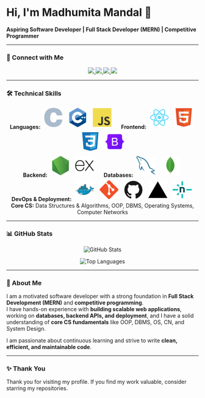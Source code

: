 # Hi, I'm Madhumita Mandal 👋  

**Aspiring Software Developer | Full Stack Developer (MERN) | Competitive Programmer**

---

### 💼 Connect with Me  

<p align="center">
  <a href="https://www.linkedin.com/in/madhumita-mandal-2b2169346/">
    <img src="https://img.shields.io/badge/LinkedIn-0077B5?style=for-the-badge&logo=linkedin&logoColor=white" />
  </a>
  <a href="https://www.geeksforgeeks.org/user/madhumitam0ca8/">
    <img src="https://img.shields.io/badge/GeeksforGeeks-2F8D46?style=for-the-badge&logo=geeksforgeeks&logoColor=white" />
  </a>
  <a href="https://leetcode.com/u/madhuuuuuuu/">
    <img src="https://img.shields.io/badge/LeetCode-F89F1B?style=for-the-badge&logo=leetcode&logoColor=black" />
  </a>
  <a href="https://github.com/madhumitaaa">
    <img src="https://img.shields.io/badge/GitHub-181717?style=for-the-badge&logo=github&logoColor=white" />
  </a>
</p>

---


### 🛠️ Technical Skills  

<p align="center">
  <strong>Languages:</strong>
  <img src="https://raw.githubusercontent.com/devicons/devicon/master/icons/c/c-original.svg" height="50" style="margin:5px;" />
  <img src="https://raw.githubusercontent.com/devicons/devicon/master/icons/cplusplus/cplusplus-original.svg" height="50" style="margin:5px;" />
  <img src="https://raw.githubusercontent.com/devicons/devicon/master/icons/javascript/javascript-original.svg" height="50" style="margin:5px;" />
  &nbsp;&nbsp;&nbsp;
  <strong>Frontend:</strong>
  <img src="https://raw.githubusercontent.com/devicons/devicon/master/icons/react/react-original.svg" height="50" style="margin:5px;" />
  <img src="https://raw.githubusercontent.com/devicons/devicon/master/icons/html5/html5-original.svg" height="50" style="margin:5px;" />
  <img src="https://raw.githubusercontent.com/devicons/devicon/master/icons/css3/css3-original.svg" height="50" style="margin:5px;" />
  <img src="https://raw.githubusercontent.com/devicons/devicon/master/icons/bootstrap/bootstrap-original.svg" height="50" style="margin:5px;" />
  <br>
  <strong>Backend:</strong>
  <img src="https://raw.githubusercontent.com/devicons/devicon/master/icons/nodejs/nodejs-original.svg" height="50" style="margin:5px;" />
  <img src="https://raw.githubusercontent.com/devicons/devicon/master/icons/express/express-original.svg" height="50" style="margin:5px;" />
  &nbsp;&nbsp;&nbsp;
  <strong>Databases:</strong>
  <img src="https://raw.githubusercontent.com/devicons/devicon/master/icons/mysql/mysql-original.svg" height="50" style="margin:5px;" />
  <img src="https://raw.githubusercontent.com/devicons/devicon/master/icons/mongodb/mongodb-original.svg" height="50" style="margin:5px;" />
  <br>
  <strong>DevOps & Deployment:</strong>
  <img src="https://raw.githubusercontent.com/devicons/devicon/master/icons/docker/docker-original.svg" height="50" style="margin:5px;" />
  <img src="https://raw.githubusercontent.com/devicons/devicon/master/icons/git/git-original.svg" height="50" style="margin:5px;" />
  <img src="https://raw.githubusercontent.com/devicons/devicon/master/icons/github/github-original.svg" height="50" style="margin:5px;" />
  <img src="https://raw.githubusercontent.com/devicons/devicon/master/icons/vercel/vercel-original.svg" height="50" style="margin:5px;" />
  <img src="https://raw.githubusercontent.com/devicons/devicon/master/icons/netlify/netlify-original.svg" height="50" style="margin:5px;" />
  <br>
  <strong>Core CS:</strong> Data Structures & Algorithms, OOP, DBMS, Operating Systems, Computer Networks
</p>


---

### 📊 GitHub Stats  

<p align="center">
  <img src="https://github-readme-stats.vercel.app/api?username=madhumitaaa&show_icons=true&theme=transparent&hide_border=false&border_radius=15" height="165" alt="GitHub Stats" />
</p>

<p align="center">
  <img src="https://github-readme-stats.vercel.app/api/top-langs/?username=madhumitaaa&layout=compact&theme=transparent&hide_border=false&border_radius=15" height="165" alt="Top Languages" />
</p>

---

### 📌 About Me  

I am a motivated software developer with a strong foundation in **Full Stack Development (MERN)** and **competitive programming**.  
I have hands-on experience with **building scalable web applications**, working on **databases, backend APIs, and deployment**, and I have a solid understanding of **core CS fundamentals** like OOP, DBMS, OS, CN, and System Design.  

I am passionate about continuous learning and strive to write **clean, efficient, and maintainable code**.  

---

### ✨ Thank You  

Thank you for visiting my profile. If you find my work valuable, consider starring my repositories.
